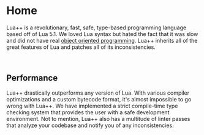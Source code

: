 # Home
Lua++ is a revolutionary, fast, safe, type-based programming language based off of Lua 5.1. We loved Lua syntax but hated the fact that it was slow and did not have real [object oriented programming](https://en.wikipedia.org/wiki/Object-oriented_programming). Lua++ inherits all of the great features of Lua and patches all of its inconsistencies.

<br/>

## Performance 
Lua++ drastically outperforms any version of Lua. With various compiler optimizations and a custom bytecode format, it's almost impossible to go wrong with Lua++. We have implemented a strict compile-time type checking system that provides the user with a safe development environment. Not to mention, Lua++ also has a multitude of linter passes that analyze your codebase and notify you of any inconsistencies.
